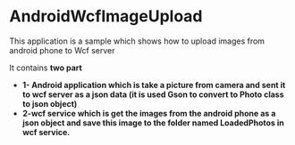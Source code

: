 # AndroidWcfImageUpload
This application is a sample which shows how to upload images from android phone to Wcf server

It contains <b>two part<b> 
<ul>
<li>
1- <b>Android application</b> which is take a picture from camera and sent it to wcf server as a json data
(it is used Gson to convert to Photo class to json object)
</li>
<li>
2-<b>wcf service</b> which is get the images from the android phone as a json object  and
save this image to the folder named LoadedPhotos in wcf service.
</li>
</ul>

